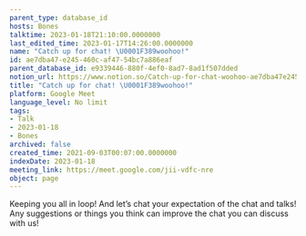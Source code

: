 ```yaml
---
parent_type: database_id
hosts: Bones
talktime: 2023-01-18T21:10:00.0000000
last_edited_time: 2023-01-17T14:26:00.0000000
name: "Catch up for chat! \U0001F389woohoo!"
id: ae7dba47-e245-460c-af47-54bc7a886eaf
parent_database_id: e9339446-880f-4ef0-8ad7-8ad1f507dded
notion_url: https://www.notion.so/Catch-up-for-chat-woohoo-ae7dba47e245460caf4754bc7a886eaf
title: "Catch up for chat! \U0001F389woohoo!"
platform: Google Meet
language_level: No limit
tags:
- Talk
- 2023-01-18
- Bones
archived: false
created_time: 2021-09-03T00:07:00.0000000
indexDate: 2023-01-18
meeting_link: https://meet.google.com/jii-vdfc-nre
object: page
---
```


Keeping you all in loop! And let’s chat your expectation of the chat and talks!
Any suggestions or things you think can improve the chat you can discuss with us!





